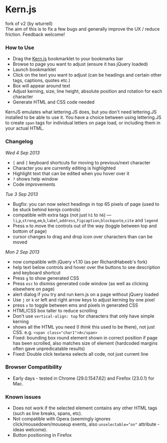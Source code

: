 # Kern.js

fork of v2 (by wturrell)  
The aim of this is to fix a few bugs and generally improve the UX / reduce friction. Feedback welcome!

### How to Use

- Drag the <a href="javascript:(function(){document.body.appendChild(document.createElement('…ript')).src='http://wturrell.github.com/kern.js/kern.js';})();">Kern.js</a> bookmarklet to your bookmarks bar
- Browse to page you want to adjust (ensure it has jQuery loaded)
- Launch bookmarklet
- Click on the text you want to adjust (can be headings and certain other tags, captions, quotes etc.)
- Box will appear around text
- Adjust kerning, size, line height, absolute position and rotation for each character
- Generate HTML and CSS code needed

KernJS emulates what lettering.JS does, but you don't need lettering.JS installed to be able to use it. You have a choice between using lettering.JS to create `span` tags for individual letters on page load, or 
including them in your actual HTML.

### Changelog

*Wed 4 Sep 2013*

- `[` and `]` keyboard shortcuts for moving to previous/next character
- Character you are currently editing is highlighted
- Highlight text that can be edited when you hover over it
- `?` shows help window
- Code improvements

*Tue 3 Sep 2013*

- Bugfix: you can now select headings in top 65 pixels of page (used to be stuck behind kernjs controls)
- compatible with extra tags (not just `h1` to `h6`) — `li`,`p`,`strong`,`em`,`b`,`label`,`address`,`figcaption`,`blockquote`,`cite` and `legend`
- Press `m` to *m*ove the controls out of the way (toggle between top and bottom of page)
- cursor changes to drag and drop icon over characters than can be moved

*Mon 2 Sep 2013*

- now compatible with jQuery v1.10 (as per RichardHabeeb's fork)
- help text below controls and hover over the buttons to see description and keyboard shortcut
- Press `g` to show *g*enerated CSS
- Press `esc` to dismiss generated code window (as well as clicking elsewhere on page)
- alert dialog if you try and run kern.js on a page without jQuery loaded
- Use `j` or `k` or left and right arrow keys to adjust kerning by one pixel
- press `x` to toggle between ems and pixels in generated CSS
- HTML/CSS box taller to reduce scrolling
- Don't use `vertical-align: top` for characters that only have simple kerning
- shows all the HTML you need (I *think* this used to be there),  not just CSS. e.g. `<span class="char1">A</span>`
- Fixed: bounding box round element shown in correct position if page has been scrolled, also matches size of element (hardcoded margins often gave unpredicatable results)
- Fixed: Double click textarea selects all code, not just current line

### Browser Compatibility

- Early days - tested in Chrome (29.0.1547.62) and Firefox (23.0.1) for Mac.

### Known issues
- Does not work if the selected element contains any other HTML tags (such as line breaks, spans, etc).
- Not compatible with Opera (seemingly ignores click/mousedown/mouseup events, also `unselectable="on"` attribute - ideas welcome).
- Button positioning in Firefox
